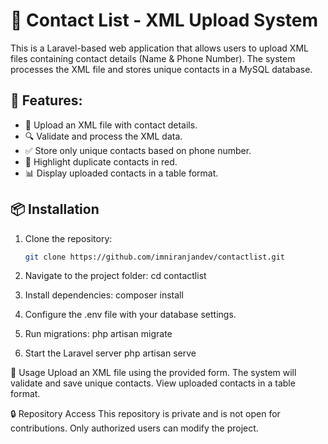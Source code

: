 # 📂 Contact List - XML Upload System

This is a Laravel-based web application that allows users to upload XML files containing contact details (Name & Phone Number). The system processes the XML file and stores unique contacts in a MySQL database.

## 🚀 Features:
- 📂 Upload an XML file with contact details.
- 🔍 Validate and process the XML data.
- ✅ Store only unique contacts based on phone number.
- 🛑 Highlight duplicate contacts in red.
- 📊 Display uploaded contacts in a table format.

## 📦 Installation
1. Clone the repository:
   ```sh
   git clone https://github.com/imniranjandev/contactlist.git

2. Navigate to the project folder:
cd contactlist

3. Install dependencies:
composer install

4. Configure the .env file with your database settings.

5. Run migrations:
php artisan migrate


6. Start the Laravel server
php artisan serve


🎯 Usage
Upload an XML file using the provided form.
The system will validate and save unique contacts.
View uploaded contacts in a table format.

🔒 Repository Access
This repository is private and is not open for contributions. Only authorized users can modify the project.